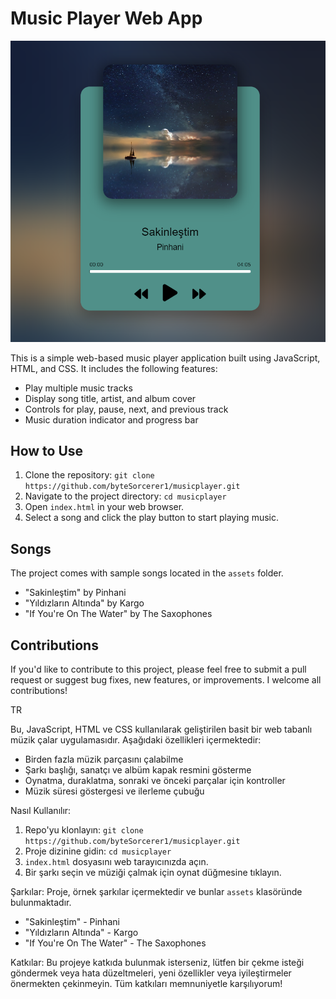 # Music Player Web App

![screenshot](https://github.com/byteSorcerer1/musicplayer/blob/main/Music%20Player/Music%20Player/assets/screenshot.png?raw=true)



This is a simple web-based music player application built using JavaScript, HTML, and CSS. It includes the following features:

- Play multiple music tracks
- Display song title, artist, and album cover
- Controls for play, pause, next, and previous track
- Music duration indicator and progress bar

## How to Use

1. Clone the repository: `git clone https://github.com/byteSorcerer1/musicplayer.git`
2. Navigate to the project directory: `cd musicplayer`
3. Open `index.html` in your web browser.
4. Select a song and click the play button to start playing music.

## Songs

The project comes with sample songs located in the `assets` folder.

- "Sakinleştim" by Pinhani
- "Yıldızların Altında" by Kargo
- "If You're On The Water" by The Saxophones

## Contributions

If you'd like to contribute to this project, please feel free to submit a pull request or suggest bug fixes, new features, or improvements. I welcome all contributions!


TR

Bu, JavaScript, HTML ve CSS kullanılarak geliştirilen basit bir web tabanlı müzik çalar uygulamasıdır. Aşağıdaki özellikleri içermektedir:

- Birden fazla müzik parçasını çalabilme
- Şarkı başlığı, sanatçı ve albüm kapak resmini gösterme
- Oynatma, duraklatma, sonraki ve önceki parçalar için kontroller
- Müzik süresi göstergesi ve ilerleme çubuğu

Nasıl Kullanılır:
1. Repo'yu klonlayın: `git clone https://github.com/byteSorcerer1/musicplayer.git`
2. Proje dizinine gidin: `cd musicplayer`
3. `index.html` dosyasını web tarayıcınızda açın.
4. Bir şarkı seçin ve müziği çalmak için oynat düğmesine tıklayın.

Şarkılar:
Proje, örnek şarkılar içermektedir ve bunlar `assets` klasöründe bulunmaktadır.

- "Sakinleştim" - Pinhani
- "Yıldızların Altında" - Kargo
- "If You're On The Water" - The Saxophones

Katkılar:
Bu projeye katkıda bulunmak isterseniz, lütfen bir çekme isteği göndermek veya hata düzeltmeleri, yeni özellikler veya iyileştirmeler önermekten çekinmeyin. Tüm katkıları memnuniyetle karşılıyorum!


